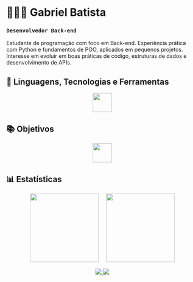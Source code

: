 # 👨🏻‍💻 Gabriel Batista
### **`Desenvolvedor Back-end`**

Estudante de programação com foco em Back-end. Experiência prática com Python e fundamentos de POO, aplicados em pequenos projetos. Interesse em evoluir em boas práticas de código, estruturas de dados e desenvolvimento de APIs.

## 🚀 Linguagens, Tecnologias e Ferramentas

<p align="center">
  <img src="https://skillicons.dev/icons?i=python,sqlite,git,github,vscode&theme=dark" height="50" />
</p>

## 📚 Objetivos

<p align="center">
  <img src="https://skillicons.dev/icons?i=java,spring,mysql,mongodb,flask&theme=dark" height="50" />
</p>

## 📊 Estatísticas

<p align="center">
  <img 
    height="180em" 
    src="https://github-readme-stats.vercel.app/api?username=gaabrielbatista&show_icons=true&theme=dark&include_all_commits" 
  />
  &nbsp;&nbsp;&nbsp;
  <img 
    height="180em" 
    src="https://github-readme-stats.vercel.app/api/top-langs/?username=gaabrielbatista&theme=dark&layout=compact&langs_count=9" 
  />
</p>

<p align="center">
  <a href="mailto:ggabrielbattista@gmail.com">
    <img src="https://img.shields.io/badge/Email-20232A?style=for-the-badge&logo=gmail&logoColor=EA4335" />
  </a>
  <a href="https://www.linkedin.com/in/gabriel-batista-a66470378/" target="_blank">
    <img src="https://img.shields.io/badge/LinkedIn-20232A?style=for-the-badge&logo=linkedin&logoColor=0A66C2" />
  </a>
  <a href="https://github.com/gaabrielbatista" target="_blank">
</p>
